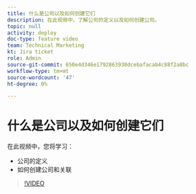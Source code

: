 ```yaml
---
title: 什么是公司以及如何创建它们
description: 在此视频中，了解公司的定义以及如何创建公司。
topic: null
activity: deploy
doc-type: feature video
team: Technical Marketing
kt: Jira ticket
role: Admin
source-git-commit: 650e4d346e1792863930dcebafacab4c88f2a8bc
workflow-type: tm+mt
source-wordcount: '47'
ht-degree: 0%

---
```


# 什么是公司以及如何创建它们

在此视频中，您将学习：

* 公司的定义
* 如何创建公司和关联

>[!VIDEO](https://video.tv.adobe.com/v/335069/?quality=12&learn=on)
